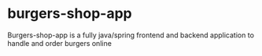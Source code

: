 # burgers-shop-app
Burgers-shop-app is a fully java/spring frontend and backend application to handle and order burgers online
